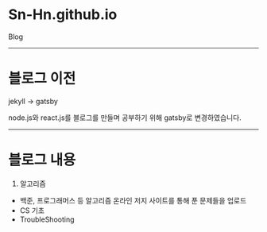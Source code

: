 # Sn-Hn.github.io
Blog

---

# 블로그 이전
jekyll -> gatsby

node.js와 react.js를 블로그를 만들며 공부하기 위해 gatsby로 변경하였습니다.

--------------

# 블로그 내용
1. 알고리즘
  - 백준, 프로그래머스 등 알고리즘 온라인 저지 사이트를 통해 푼 문제들을 업로드
  - CS 기초
  - TroubleShooting

